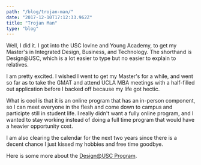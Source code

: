 ```yaml
---
path: "/blog/trojan-man/"
date: "2017-12-10T17:12:33.962Z"
title: "Trojan Man"
type: "blog"
---
```


Well, I did it. I got into the USC Iovine and Young Academy, to get my Master's in Integrated Design, Business, and Technology. The shorthand is Design@USC, which is a lot easier to type but no easier to explain to relatives.

I am pretty excited. I wished I went to get my Master's for a while, and went so far as to take the GMAT and attend UCLA MBA meetings with a half-filled out application before I backed off because my life got hectic.

What is cool is that it is an online program that has an in-person component, so I can meet everyone in the flesh and come down to campus and participte still in student life. I really didn't want a fully online program, and I wanted to stay working instead of doing a full time program that would have a heavier opportunity cost.

I am also clearing the calendar for the next two years since there is a decent chance I just kissed my hobbies and free time goodbye.

Here is some more about the [Design@USC Program](https://design.usc.edu/).